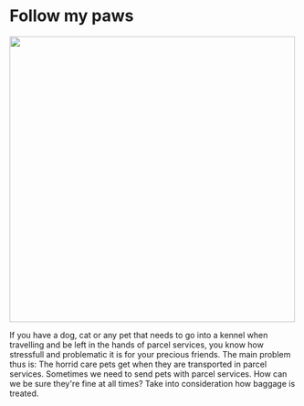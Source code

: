 # Follow my paws

<img src="https://i.ibb.co/pwwW5qs/FMP.png" width="500">

If you have a dog, cat or any pet that needs to go into a kennel when travelling and be left in the hands of parcel services, you know how stressfull and problematic it is for your precious friends. The main problem thus is: The horrid care pets get when they are transported in parcel services. Sometimes we need to send pets with parcel services. How can we be sure they're fine at all times? Take into consideration how baggage is treated.
